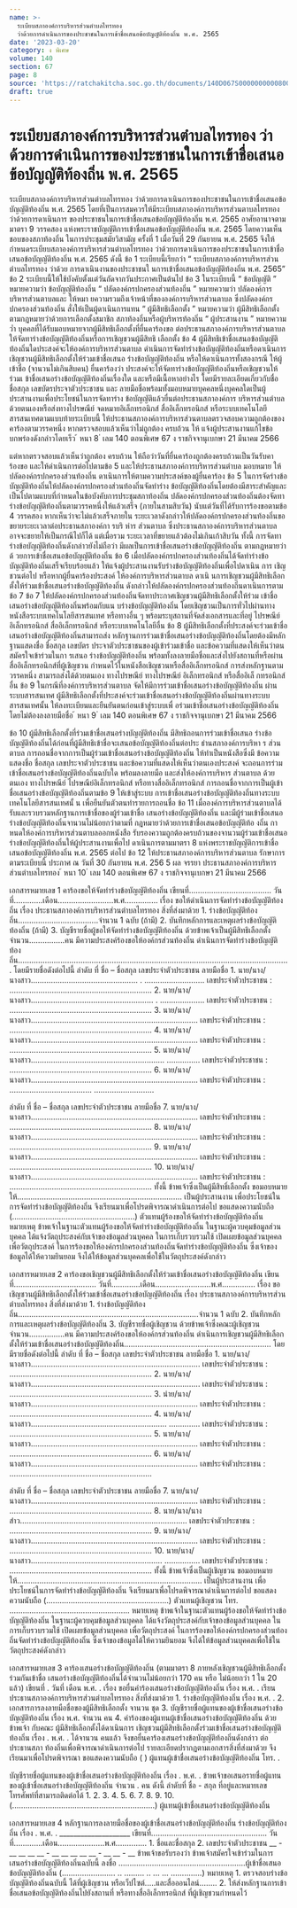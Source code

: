 ```yaml
---
name: >-
  ระเบียบสภาองค์การบริหารส่วนตำบลไทรทอง
  ว่าด้วยการดำเนินการของประชาชนในการเข้าชื่อเสนอข้อบัญญัติท้องถิ่น พ.ศ. 2565
date: '2023-03-20'
category: ง พิเศษ
volume: 140
section: 67
page: 8
source: 'https://ratchakitcha.soc.go.th/documents/140D067S0000000000800.pdf'
draft: true
---
```


# ระเบียบสภาองค์การบริหารส่วนตำบลไทรทอง ว่าด้วยการดำเนินการของประชาชนในการเข้าชื่อเสนอข้อบัญญัติท้องถิ่น พ.ศ. 2565

ระเบียบสภาองค์การบริหารส่วนตำบลไทรทอง ว่าด้วยการดาเนินการของประชาชนในการเข้าชื่อเสนอข้อบัญญัติท้องถิ่น พ.ศ. 2565 โดยที่เป็นการสมควรให้มีระเบียบสภาองค์การบริหารส่วนตาบลไทรทอง ว่าด้วยการดาเนินการ ของประชาชนในการเข้าชื่อเสนอข้อบัญญัติท้องถิ่น พ.ศ. 2565 อาศัยอานาจตามมาตรา 9 วรรคสอง แห่งพระราชบัญญัติการเข้าชื่อเสนอข้อบัญญัติท้องถิ่น พ.ศ. 2565 โดยความเห็นชอบของสภาท้องถิ่น ในการประชุมสมัยวิสามัญ ครั้งที่ 1 เมื่อวันที่ 29 กันยายน พ.ศ. 2565 จึงให้กำหนดระเบียบสภาองค์การบริหารส่วนตำบลไทรทอง ว่าด้วยการดาเนินการของประชาชนในการเข้าชื่อเสนอข้อบัญญัติท้องถิ่น พ.ศ. 2565 ดังนี้ ข้อ 1 ระเบียบนี้เรียกว่า “ ระเบียบสภาองค์การบริหารส่วนตำบลไทรทอง ว่าด้วย การดาเนินงานของประชาชนใ นการเข้าชื่อเสนอข้อบัญญัติท้องถิ่น พ.ศ. 2565” ข้อ 2 ระเบียบนี้ให้ใช้บังคับตั้งแต่วันถัดจากวันประกาศเป็นต้นไป ข้อ 3 ในระเบียบนี้ “ ข้อบัญญัติ ” หมายความว่า ข้อบัญญัติท้องถิ่น “ ปลัดองค์กรปกครองส่วนท้องถิ่น ” หมายความว่า ปลัดองค์การบริหารส่วนตาบลและ ให้หมา ยความรวมถึงเจ้าหน้าที่ขององค์การบริหารส่วนตาบล ซึ่งปลัดองค์กรปกครองส่วนท้องถิ่น สั่งให้เป็นผู้ดาเนินการแทน “ ผู้มีสิทธิเลือกตั้ง ” หมายความว่า ผู้มีสิทธิเลือกตั้งตามกฎหมายว่าด้วยการเลือกตั้งสมาชิก สภาท้องถิ่นหรือผู้บริหารท้องถิ่น “ ผู้ประสานงาน ” หมายความว่ำ บุคคลที่ได้รับมอบหมายจากผู้มีสิทธิเลือกตั้งที่ยื่นคาร้องขอ ต่อประธานสภาองค์การบริหารส่วนตาบล ให้จัดทาร่างข้อบัญญัติท้องถิ่นหรือการเชิญชวนผู้มีสิทธิ เลือกตั้ง ข้อ 4 ผู้มีสิทธิเข้าชื่อเสนอข้อบัญญัติท้องถิ่นใดประสงค์จะให้องค์การบริหารส่วนตาบล ดำเนินการจัดทำร่างข้อบัญญัติท้องถิ่นหรือดาเนินการเชิญชวนผู้มีสิทธิเลือกตั้งให้ร่วมเข้าชื่อเสนอ ร่างข้อบัญญัติท้องถิ่น หรือให้ดาเนินการทั้งสองกรณี ให้ผู้เข้าชื่อ (จานวนไม่เกินสิบคน) ยื่นคาร้องว่า ประสงค์จะให้จัดทาร่างข้อบัญญัติท้องถิ่นหรือเชิญชวนให้ร่วมเ ข้าชื่อเสนอร่างข้อบัญญัติท้องถิ่นเรื่องใด และหรือมีเนื้อหาอย่างไร โดยมีรายละเอียดเกี่ยวกับชื่อ ชื่อสกุล เลขบัตรประจาตัวประชาชน และ ลายมือชื่อพร้อมทั้งมอบหมายบุคคลหนึ่งบุคคลใดเป็นผู้ประสานงานเพื่อประโยชน์ในการจัดทาร่าง ข้อบัญญัติแล้วยื่นต่อประธานสภาองค์การ บริหารส่วนตำบล ด้วยตนเองหรือส่งทางไปรษณีย์ จดหมายอิเล็กทรอนิกส์ สื่ออิเล็กทรอนิกส์ หรือระบบเทคโนโลยีสารสนเทศตามแบบท้ายระเบียบนี้ ให้ประธานสภาองค์การบริหารส่วนตาบลตรวจสอบความถูกต้องของคาร้องตามวรรคหนึ่ง หากตรวจสอบแล้วเห็นว่าไม่ถูกต้อง ครบถ้วน ให้ แจ้งผู้ประสานงานแก้ไขข้อบกพร่องดังกล่าวโดยเร็ว ้ หนา 8 ่ เลม 140 ตอนพิเศษ 67 ง ราชกิจจานุเบกษา 21 มีนาคม 2566

แต่หากตรวจสอบแล้วเห็นว่าถูกต้อง ครบถ้วน ให้ถือว่าวันที่ยื่นคาร้องถูกต้องครบถ้วนเป็นวันรับคาร้องขอ และให้ดำเนินการต่อไปตามข้อ 5 และให้ประธานสภาองค์การบริหารส่วนตำบล มอบหมาย ให้ปลัดองค์กรปกครองส่วนท้องถิ่น ดาเนินการให้ตามความประสงค์ของผู้ยื่นคาร้อง ข้อ 5 ในการจัดร่างข้อบัญญัติท้องถิ่นให้ปลัดองค์กรปกครองส่วนท้องถิ่นจัดทำร่าง ข้อบัญญัติท้องถิ่นโดยต้องมีสาระสำคัญและเป็นไปตามแบบที่กำหนดในข้อบังคับการประชุมสภาท้องถิ่น ปลัดองค์กรปกครองส่วนท้องถิ่นต้องจัดทาร่างข้อบัญญัติท้องถิ่นตามวรรคหนึ่งให้แล้วเสร็จ (ภายในสามสิบวัน) นับแต่วันที่ได้รับการร้องขอตามข้อ 4 วรรคสอง หากเห็นว่าจะไม่แล้วเสร็จภายใน ระยะเวลาดังกล่าวให้ปลัดองค์กรปกครองส่วนท้องถิ่นขอขยายระยะเวลาต่อประธานสภาองค์กา รบริ หำร ส่วนตาบล ซึ่งประธานสภาองค์การบริหารส่วนตาบล อาจจะขยายให้เป็นกรณีไปก็ได้ แต่เมื่อรวม ระยะเวลาที่ขยายแล้วต้องไม่เกินเก้าสิบวัน ทั้งนี้ การจัดทาร่างข้อบัญญัติท้องถิ่นดังกล่าวยังไม่ถือว่า มีผลเป็นการเข้าชื่อเสนอร่างข้อบัญญัติท้องถิ่น ตามกฎหมายว่าด้ วยการเข้าชื่อเสนอข้อบัญญัติท้องถิ่น ข้อ 6 เมื่อปลัดองค์กรปกครองส่วนท้องถิ่นได้จัดทำร่างข้อบัญญัติท้องถิ่นเสร็จเรียบร้อยแล้ว ให้แจ้งผู้ประสานงานรับร่างข้อบัญญัติท้องถิ่นเพื่อไปดาเนิน การ เชิญชวนต่อไป หรือหากผู้ยื่นคาร้องประสงค์ ให้องค์การบริหารส่วนตาบล ดาเนิ นการเชิญชวนผู้มีสิทธิเลือกตั้งให้ร่วมเข้าชื่อเสนอร่างข้อบัญญัติท้องถิ่น ดังกล่าวให้ปลัดองค์กรปกครองส่วนท้องถิ่นดาเนินการตามข้อ 7 ข้อ 7 ให้ปลัดองค์กรปกครองส่วนท้องถิ่นจัดทาประกาศเชิญชวนผู้มีสิทธิเลือกตั้งให้ร่วม เข้าชื่อเสนอร่างข้อบัญญัติท้องถิ่นพร้อมกับแน บร่างข้อบัญญัติท้องถิ่น โดยเชิญชวนเป็นการทั่วไปผ่านทาง หนังสือระบบเทคโนโลยีสารสนเทศ หรือทางอื่น ๆ พร้อมระบุสถานที่จัดส่งเอกสารและที่อยู่ ไปรษณีย์อิเล็กทรอนิกส์ สื่ออิเล็กทรอนิกส์ หรือระบบเทคโนโลยีอื่น ข้อ 8 ผู้มีสิทธิเลือกตั้งที่ประสงค์จะร่วมเข้าชื่อเสนอร่างข้อบัญญัติท้องถิ่นสามารถส่ง หลักฐานการร่วมเข้าชื่อเสนอร่างข้อบัญญัติท้องถิ่นโดยต้องมีหลักฐานแสดงชื่อ ชื่อสกุล เลขบัตร ประจาตัวประชาชนของผู้เข้าร่วมเข้าชื่อ และข้อความที่แสดงให้เห็นว่าตนสมัครใจเข้าร่วมในกา รเสนอ ร่างข้อบัญญัติท้องถิ่น พร้อมทั้งลงลายมือชื่อและส่งไปยังสถานที่หรือผ่านสื่ออิเล็กทรอนิกส์ที่ผู้เชิญชวน กำหนดไว้ในหนังสือเชิญชวนหรือสื่ออิเล็กทรอนิกส์ การส่งหลักฐานตามวรรคหนึ่ง สามารถส่งได้ด้วยตนเอง ทางไปรษณีย์ ทางไปรษณีย์ อิเล็กทรอนิกส์ หรือสื่ออิเล็ กทรอนิกส์อื่น ข้อ 9 ในกรณีที่องค์การบริหารส่วนตาบล จัดให้มีการร่วมเข้าชื่อเสนอร่างข้อบัญญัติท้องถิ่น ผ่านระบบสารสนเทศ ผู้มีสิทธิเลือกตั้งที่ประสงค์จะร่วมเข้าชื่อเสนอร่างข้อบัญญัติท้องถิ่นผ่านทางระบบ สารสนเทศนั้น ให้ลงทะเบียนและยืนยันตนก่อนเข้าสู่ระบบเพื่ อร่วมเข้าชื่อเสนอร่างข้อบัญญัติท้องถิ่น โดยไม่ต้องลงลายมือชื่อ ้ หนา 9 ่ เลม 140 ตอนพิเศษ 67 ง ราชกิจจานุเบกษา 21 มีนาคม 2566

ข้อ 10 ผู้มีสิทธิเลือกตั้งที่ร่วมเข้าชื่อเสนอร่างบัญญัติท้องถิ่น มีสิทธิถอนการร่วมเข้าชื่อเสนอ ร่างข้อบัญญัติท้องถิ่นได้ก่อนที่ผู้มีสิทธิเข้าชื่อจะเสนอข้อบัญญัติท้องถิ่นต่อประ ธำนสภาองค์การบริหา ร ส่วนตาบล การถอนชื่อจากการเป็นผู้ร่วมเข้าชื่อเสนอร่างข้อบัญญัติท้องถิ่น ให้ทำเป็นหนังสือซึ่งมี ข้อความแสดงชื่อ ชื่อสกุล เลขประจาตัวประชาชน และข้อความที่แสดงให้เห็นว่าตนเองประสงค์ จะถอนการร่วมเข้าชื่อเสนอร่างข้อบัญญัติท้องถิ่นฉบับใด พร้อมลงลายมือ และส่งให้องค์การบริหาร ส่วนตาบล ด้วยตนเอง ทางไปรษณีย์ ไปรษณีย์อิเล็กทรอนิกส์ หรือทางสื่ออิเล็กทรอนิกส์ การถอนชื่อจากการเป็นผู้เข้าชื่อเสนอร่างข้อบัญญัติท้องถิ่นตามข้อ 9 ให้เข้าสู่ระบบ การเข้าชื่อเสนอร่างข้อบัญญัติท้องถิ่นทางระบบเทคโนโลยีสารสนเทศนั้ น เพื่อยืนยันตัวตนทำรายการถอนชื่อ ข้อ 11 เมื่อองค์การบริหารส่วนตาบลได้รับและรวบรวมหลักฐานการเข้าชื่อของผู้ร่วมเข้าชื่อ เสนอร่างข้อบัญญัติท้องถิ่น และมีผู้ร่วมเข้าชื่อเสนอร่างข้อบัญญัติท้องถิ่นจานวนไม่น้อยกว่าตามที่ กฎหมายว่าด้วยการเข้าชื่อเสนอข้อบัญญัติท้อ งถิ่น กาหนดให้องค์การบริหารส่วนตาบลออกหนังสือ รับรองความถูกต้องครบถ้วนของจานวนผู้ร่วมเข้าชื่อเสนอร่างข้อบัญญัติท้องถิ่นให้ผู้ประสานงานเพื่อไป ดาเนินการตามมาตรา 8 แห่งพระราชบัญญัติการเข้าชื่อเสนอข้อบัญญัติท้องถิ่น พ.ศ. 2565 ต่อไป ข้อ 12 ให้ประธานสภาองค์การบริหารส่วนตาบล รักษาการตามระเบียบนี้ ประกาศ ณ วันที่ 30 กันยายน พ.ศ. 256 5 ผล จรรยา ประธานสภาองค์การบริหารส่วนตำบลไทรทอง ้ หนา 10 ่ เลม 140 ตอนพิเศษ 67 ง ราชกิจจานุเบกษา 21 มีนาคม 2566

เอกสารหมายเลข 1 คาร้องขอให้จัดทำร่างข้อบัญญัติท้องถิ่น เขียนที่..................................... วันที่.............เดือน.........................พ.ศ............... เรื่อง ขอให้ดำเนินการจัดทำร่างข้อบัญญัติท้องถิ่น เรื่อง ประธานสภาองค์การบริหารส่วนตำบลไทรทอง สิ่งที่ส่งมาด้วย 1. ร่างข้อบัญญัติท้องถิ่น....................................จำนวน 1 ฉบับ (ถ้ามี) 2. บันทึกหลักการและเหตุผลร่างข้อบัญญัติท้องถิ่น (ถ้ามี) 3. บัญชีรายชื่อผู้ขอให้จัดทำร่างข้อบัญญัติท้องถิ่น ด้วยข้าพเจ้าเป็นผู้มีสิทธิเลือกตั้ง จำนวน................คน มีความประสงค์ร้องขอให้องค์กรส่วนท้องถิ่น ดำเนินการจัดทำร่างข้อบัญญัติท้องถิ่น.......................................................................................................................... โดยมีรายชื่อดังต่อไปนี้ ลำดับ ที่ ชื่อ – ชื่อสกุล เลขประจำตัวประชาชน ลายมือชื่อ 1. นาย/นาง/นางสาว................................................ . ........................... เลขประจำตัวประชาชน : ................................................................ 2. นาย/นาง/นางสาว....................................................... . .................... เลขประจำตัวประชาชน : ................................................................ 3. นาย/นาง/นางสาว........................................................................... เลขประจำตัวประชาชน : ................................................................ 4. นาย/นาง/นางสาว........................................................................... เลขประจำตัวประชาชน : ................................................................ 5. นาย/นาง/นางสาว............................................................ ............... เลขประจำตัวประชาชน : ................................................................ 6. นาย/นาง/นางสาว........................................................................... เลขประจำตัวประชาชน : ..................................... ...........................

ลำดับ ที่ ชื่อ – ชื่อสกุล เลขประจำตัวประชาชน ลายมือชื่อ 7. นาย/นาง/นางสาว........................................................................... เลขประจำตัวประชาชน : ................................................................ 8. นาย/นาง/นางสาว........................................................................... เลขประจำตัวประชาชน : ................................................................ 9. นาย/นาง/นางสาว........................................................................... เลขประจำตัวประชาชน : ................................................................ 10. นาย/นาง/นางสาว........................................................................... เลขประจำตัวประชาชน : ................................................................ ทั้งนี้ ข้าพเจ้าซึ่งเป็นผู้มีสิทธิ์เลือกตั้ง ขอมอบหมายให้.......................................................................... เป็นผู้ประสานงาน เพื่อประโยชน์ในการจัดทำร่างข้อบัญญัติท้องถิ่น จึงเรียนมาเพื่อโปรดพิจารณาดำเนินการต่อไป ขอแสดงความนับถือ (.......................................................) ตัวแทนผู้ร้องขอให้จัดทำร่างข้อบัญญัติท้องถิ่น หมายเหตุ ข้าพเจ้าในฐานะตัวแทนผู้ร้องขอให้จัดทำร่างข้อบัญญัติท้องถิ่น ในฐานะผู้ควบคุมข้อมูลส่วนบุคคล ได้แจ้งวัตถุประสงค์กับเจ้าของข้อมูลส่วนบุคคล ในการเก็บรวบรวมใช้ เปิดเผยข้อมูลส่วนบุคคล เพื่อวัตถุประสงค์ ในการร้องขอให้องค์กรปกครองส่วนท้องถิ่นจัดทำร่างข้อบัญญัติท้องถิ่น ซึ่งเจ้าของข้อมูลได้ให้ความยินยอม จึงได้ให้ข้อมูลส่วนบุคคลเพื่อใช้ในวัตถุประสงค์ดังกล่าว

เอกสารหมายเลข 2 คาร้องขอเชิญชวนผู้มีสิทธิเลือกตั้งให้ร่วมเข้าชื่อเสนอร่างข้อบัญญัติท้องถิ่น เขียนที่..................................... วันที่.............เดือน.........................พ.ศ............... เรื่อง ขอเชิญชวนผู้มีสิทธิเลือกตั้งให้ร่วมเข้าชื่อเสนอร่างข้อบัญญัติท้องถิ่น เรื่อง ประธานสภาองค์การบริหารส่วนตำบลไทรทอง สิ่งที่ส่งมาด้วย 1. ร่างข้อบัญญัติท้องถิ่น.................................................................................จำนวน 1 ฉบับ 2. บันทึกหลักการและเหตุผลร่างข้อบัญญัติท้องถิ่น 3. บัญชีรายชื่อผู้เชิญชวน ด้วยข้าพเจ้าซึ่งคณะผู้เชิญชวน จำนวน................คน มีความประสงค์ร้องขอให้องค์กรส่วนท้องถิ่น ดำเนินการเชิญชวนผู้มีสิทธิเลือกตั้งให้ร่วมเข้าชื่อเสนอร่างข้อบัญญัติท้องถิ่น.................................................................. โดยมีรายชื่อดังต่อไปนี้ ลำดับ ที่ ชื่อ – ชื่อสกุล เลขประจำตัวประชาชน ลายมือชื่อ 1. นาย/นาง/นางสาว............................................................................ เลขประจำตัวประชาชน : ................................................................ 2. นาย/นาง/นางสาว............................................................................ เลขประจำตัวประชาชน : ................................................................ 3. นำย/นาง/นางสาว........................................................................... เลขประจำตัวประชาชน : ................................................................ 4. นาย/นาง/นางสาว............................................................. .............. เลขประจำตัวประชาชน : ................................................................ 5. นาย/นาง/นางสาว........................................................................... เลขประจำตัวประชาชน : ................................................................ 6. นาย/นาง/นางสาว........................................................................... เลขประจำตัวประชาชน : ................................................................

ลำดับ ที่ ชื่อ – ชื่อสกุล เลขประจำตัวประชาชน ลายมือชื่อ 7. นาย/นาง/นางสาว........................................................................... เลขประจำตัวประชาชน : ................................................................ 8. นาย/นาง/นางสำว........................................................................... เลขประจำตัวประชาชน : ................................................................ 9. นาย/นาง/นางสาว........................................................................... เลขประจำตัวประชาชน : ................................................................ 10. นาย/นาง/นางสาว........................................................... ................ เลขประจำตัวประชาชน : ................................................................ ทั้งนี้ ข้าพเจ้าซึ่งเป็นผู้เชิญชวน ขอมอบหมายให้................................................................................... เป็นผู้ประสานงาน เพื่อประโยชน์ในการจัดทำร่างข้อบัญญัติท้องถิ่น จึงเรียนมาเพื่อโปรดพิจารณาดำเนินการต่อไป ขอแสดงความนับถือ (.......................................................) ตัวแทนผู้เชิญชวน โทร. ...................................................... หมายเหตุ ข้าพเจ้าในฐานะตัวแทนผู้ร้องขอให้จัดทำร่างข้อบัญญัติท้องถิ่น ในฐานะผู้ควบคุมข้อมูลส่วนบุคคล ได้แจ้งวัตถุประสงค์กับเจ้าของข้อมูลส่วนบุคคล ในการเก็บรวบรวมใช้ เปิดเผยข้อมูลส่วนบุคคล เพื่อวัตถุประสงค์ ในการร้องขอให้องค์กรปกครองส่วนท้องถิ่นจัดทำร่างข้อบัญญัติท้องถิ่น ซึ่งเจ้าของข้อมูลได้ให้ความยินยอม จึงได้ให้ข้อมูลส่วนบุคคลเพื่อใช้ในวัตถุประสงค์ดังกล่าว

เอกสารหมายเลข 3 คาร้องเสนอร่างข้อบัญญัติท้องถิ่น (ตามมาตรา 8 ภายหลังเชิญชวนผู้มีสิทธิเลือกตั้งร่วมกันเข้าชื่อ เสนอร่างข้อบัญญัติท้องถิ่นได้จำนวนไม่น้อยกว่า 170 คน หรือ ไม่น้อยกว่า 1 ใน 20 แล้ว) เขียนที่ . วันที่ เดือน พ.ศ. . เรื่อง ขอยื่นคำร้องเสนอร่างข้อบัญญัติท้องถิ่น เรื่อง พ.ศ. . เรียน ประธานสภาองค์การบริหารส่วนตำบลไทรทอง สิ่งที่ส่งมาด้วย 1. ร่างข้อบัญญัติท้องถิ่น เรื่อง พ.ศ. . 2. เอกสารการลงลายมือชื่อของผู้มีสิทธิเลือกตั้ง จานวน ชุด 3. บัญชีรายชื่อผู้แทนของผู้เข้าชื่อเสนอร่างข้อบัญญัติท้องถิ่น เรื่อง พ.ศ. จำนวน คน 4. คำร้องของผู้แทนผู้เข้าชื่อเสนอร่างข้อบัญญัติท้องถิ่น ด้วย ข้าพเจ้า กับคณะ ผู้มีสิทธิเลือกตั้งได้ดาเนินการ เชิญชวนผู้มีสิทธิเลือกตั้งร่วมเข้าชื่อเสนอร่างข้อบัญญัติท้องถิ่น เรื่อง . พ.ศ. . ได้จานวน คนแล้ว จึงขอยื่นคาร้องเสนอร่างข้อบัญญัติท้องถิ่นดังกล่าว ต่อประธานสภา ท้องถิ่นเพื่อพิจารณาดำเนินการต่อไป รายละเอียดปรากฏตามเอกสารสิ่งที่ส่งมาด้วย จึงเรียนมาเพื่อโปรดพิจารณา ขอแสดงความนับถือ ( ) ผู้แทนผู้เข้าชื่อเสนอร่างข้อบัญญัติท้องถิ่น โทร. .

บัญชีรายชื่อผู้แทนของผู้เข้าชื่อเสนอร่างข้อบัญญัติท้องถิ่น เรื่อง . พ.ศ. . ข้าพเจ้าขอเสนอรายชื่อผู้แทนของผู้เข้าชื่อเสนอร่างข้อบัญญัติท้องถิ่น จำนวน . คน ดังนี้ ลำดับที่ ชื่อ - สกุล ที่อยู่และหมายเลขโทรศัพท์ที่สามารถติดต่อได้ 1. 2. 3. 4. 5. 6. 7. 8. 9. 10. (................................................................) ผู้แทนผู้เข้าชื่อเสนอร่างข้อบัญญัติท้องถิ่น

เอกสารหมายเลข 4 หลักฐานการลงลายมือชื่อของผู้เข้าชื่อเสนอร่างข้อบัญญัติท้องถิ่น ร่างข้อบัญญัติท้องถิ่น เรื่อง . พ.ศ. . ____________________ เขียนที่.................................................... วันที่.............เดือน.....................พ.ศ.............. 1. ชื่อและชื่อสกุล 2. เลขประจำตัวประชาชน __ - __ __ __ __ - __ __ __ __ __ - __ __ - __ ข้าพเจ้าขอรับรองว่า ข้าพเจ้าสมัครใจเข้าร่วมในการเสนอร่างข้อบัญญัติท้องถิ่นฉบับนี้ ลงชื่อ .........................................................ผู้เข้าชื่อเสนอข้อบัญญัติท้องถิ่น (........................ .. ......... .. ... ... ..............) หมายเหตุ 1. ตรวจสอบร่างข้อบัญญัติท้องถิ่นฉบับนี้ ได้ที่ผู้เชิญชวน หรือเว็ปไซต์.....และสื่อออนไลน์........ 2. ให้ส่งหลักฐานการเข้าชื่อเสนอข้อบัญญัติท้องถิ่นไปยังสถานที่ หรือทางสื่ออิเล็กทรอนิกส์ ที่ผู้เชิญชวนกำหนดไว้
